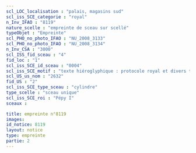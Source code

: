 ```yaml
---
scl_LOC_localisation : "palais, magasins sud"
scl_iss_SCE_categorie : "royal"
n_Inv_IFAO : "8119"
nature_scelle : "empreinte de sceau sur scellé"
typeObjet : "Empreinte"
scl_PHO_no_photo_IFAO : "NU_2008_3133"
scl_PHO_no_photo_IFAO : "NU_2008_3134"
n_Inv_CSA : "3000"
scl_ISS_fid_sceau : "4"
fid_loc : "1"
scl_iss_SCE_id_sceau : "0004"
scl_iss_SCE_motif : "texte hiéroglyphique : protocole royal et divers titres de scribe dans la mrt de Pépy"
scl_US_us_nom : "2632"
fid_US : "2"
scl_iss_SCE_type_sceau : "cylindre"
type_scelle : "sceau unique"
scl_iss_SCE_roi : "Pépy I"
sceaux :

title: empreinte n°8119
images: 
id_notice: 8119
layout: notice
type: empreinte
partie: 2
---
```


